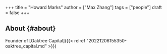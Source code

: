 +++
title = "Howard Marks"
author = ["Max Zhang"]
tags = ["people"]
draft = false
+++

## About {#about}

Founder of [Oaktree Capital]({{< relref "20221206155350-oaktree_capital.md" >}})
